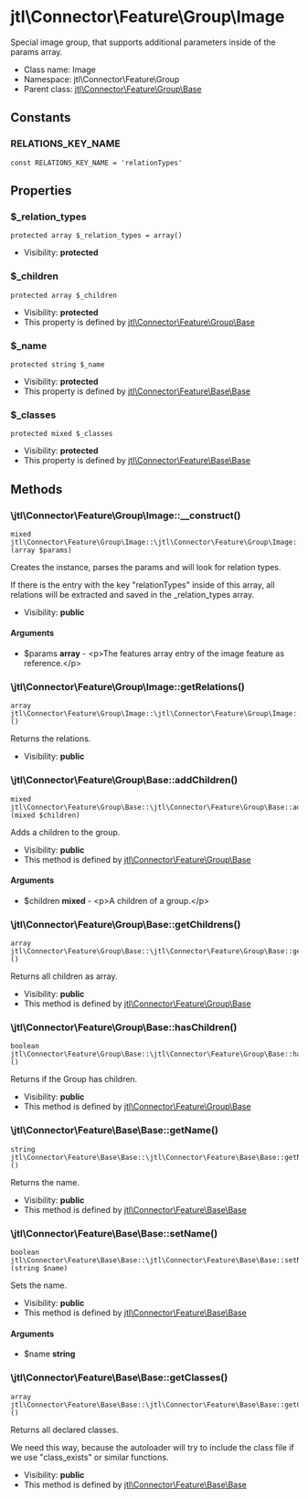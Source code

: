jtl\Connector\Feature\Group\Image
===============

Special image group, that supports additional parameters inside of the params
array.




* Class name: Image
* Namespace: jtl\Connector\Feature\Group
* Parent class: [jtl\Connector\Feature\Group\Base](jtl-Connector-Feature-Group-Base.md)



Constants
----------


### RELATIONS_KEY_NAME

```
const RELATIONS_KEY_NAME = 'relationTypes'
```





Properties
----------


### $_relation_types

```
protected array $_relation_types = array()
```





* Visibility: **protected**


### $_children

```
protected array $_children
```





* Visibility: **protected**
* This property is defined by [jtl\Connector\Feature\Group\Base](jtl-Connector-Feature-Group-Base.md)


### $_name

```
protected string $_name
```





* Visibility: **protected**
* This property is defined by [jtl\Connector\Feature\Base\Base](jtl-Connector-Feature-Base-Base.md)


### $_classes

```
protected mixed $_classes
```





* Visibility: **protected**
* This property is defined by [jtl\Connector\Feature\Base\Base](jtl-Connector-Feature-Base-Base.md)


Methods
-------


### \jtl\Connector\Feature\Group\Image::__construct()

```
mixed jtl\Connector\Feature\Group\Image::\jtl\Connector\Feature\Group\Image::__construct()(array $params)
```

Creates the instance, parses the params and will look for relation types.

If there is the entry with the key "relationTypes" inside of this array,
all relations will be extracted and saved in the _relation_types array.

* Visibility: **public**

#### Arguments

* $params **array** - &lt;p&gt;The features array entry of the image feature as
reference.&lt;/p&gt;



### \jtl\Connector\Feature\Group\Image::getRelations()

```
array jtl\Connector\Feature\Group\Image::\jtl\Connector\Feature\Group\Image::getRelations()()
```

Returns the relations.



* Visibility: **public**



### \jtl\Connector\Feature\Group\Base::addChildren()

```
mixed jtl\Connector\Feature\Group\Base::\jtl\Connector\Feature\Group\Base::addChildren()(mixed $children)
```

Adds a children to the group.



* Visibility: **public**
* This method is defined by [jtl\Connector\Feature\Group\Base](jtl-Connector-Feature-Group-Base.md)

#### Arguments

* $children **mixed** - &lt;p&gt;A children of a group.&lt;/p&gt;



### \jtl\Connector\Feature\Group\Base::getChildrens()

```
array jtl\Connector\Feature\Group\Base::\jtl\Connector\Feature\Group\Base::getChildrens()()
```

Returns all children as array.



* Visibility: **public**
* This method is defined by [jtl\Connector\Feature\Group\Base](jtl-Connector-Feature-Group-Base.md)



### \jtl\Connector\Feature\Group\Base::hasChildren()

```
boolean jtl\Connector\Feature\Group\Base::\jtl\Connector\Feature\Group\Base::hasChildren()()
```

Returns if the Group has children.



* Visibility: **public**
* This method is defined by [jtl\Connector\Feature\Group\Base](jtl-Connector-Feature-Group-Base.md)



### \jtl\Connector\Feature\Base\Base::getName()

```
string jtl\Connector\Feature\Base\Base::\jtl\Connector\Feature\Base\Base::getName()()
```

Returns the name.



* Visibility: **public**
* This method is defined by [jtl\Connector\Feature\Base\Base](jtl-Connector-Feature-Base-Base.md)



### \jtl\Connector\Feature\Base\Base::setName()

```
boolean jtl\Connector\Feature\Base\Base::\jtl\Connector\Feature\Base\Base::setName()(string $name)
```

Sets the name.



* Visibility: **public**
* This method is defined by [jtl\Connector\Feature\Base\Base](jtl-Connector-Feature-Base-Base.md)

#### Arguments

* $name **string**



### \jtl\Connector\Feature\Base\Base::getClasses()

```
array jtl\Connector\Feature\Base\Base::\jtl\Connector\Feature\Base\Base::getClasses()()
```

Returns all declared classes.

We need this way, because the autoloader will try to include the class
file if we use "class_exists" or similar functions.

* Visibility: **public**
* This method is defined by [jtl\Connector\Feature\Base\Base](jtl-Connector-Feature-Base-Base.md)


